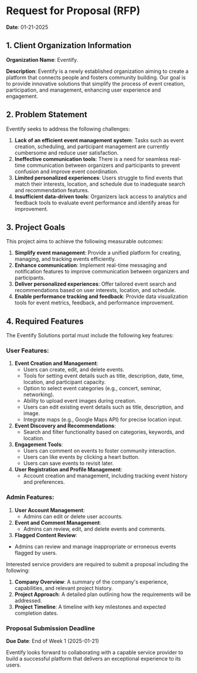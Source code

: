 # Request for Proposal (RFP)

**Date**: 01-21-2025

## 1. Client Organization Information
**Organization Name**: Eventify.
  
**Description**: Eventify is a newly established organization aiming to create a platform that connects people and fosters community building. Our goal is to provide innovative solutions that simplify the process of event creation, participation, and management, enhancing user experience and engagement.


## 2. Problem Statement
Eventify seeks to address the following challenges:

1. **Lack of an efficient event management system**: Tasks such as event creation, scheduling, and participant management are currently cumbersome and reduce user satisfaction.
2. **Ineffective communication tools**: There is a need for seamless real-time communication between organizers and participants to prevent confusion and improve event coordination.
3. **Limited personalized experiences**: Users struggle to find events that match their interests, location, and schedule due to inadequate search and recommendation features.
4. **Insufficient data-driven tools**: Organizers lack access to analytics and feedback tools to evaluate event performance and identify areas for improvement.

## 3. Project Goals
This project aims to achieve the following measurable outcomes:

1. **Simplify event management**: Provide a unified platform for creating, managing, and tracking events efficiently.
2. **Enhance communication**: Implement real-time messaging and notification features to improve communication between organizers and participants.
3. **Deliver personalized experiences**: Offer tailored event search and recommendations based on user interests, location, and schedule.
4. **Enable performance tracking and feedback**: Provide data visualization tools for event metrics, feedback, and performance improvement.


## 4. Required Features
The Eventify Solutions portal must include the following key features:

### User Features:
1. **Event Creation and Management**:
   - Users can create, edit, and delete events.
   - Tools for setting event details such as title, description, date, time, location, and participant capacity.
   - Option to select event categories (e.g., concert, seminar, networking).
   - Ability to upload event images during creation.
   - Users can edit existing event details such as title, description, and image.
   - Integrate maps (e.g., Google Maps API) for precise location input.
2. **Event Discovery and Recommendations**:
   - Search and filter functionality based on categories, keywords, and location.
3. **Engagement Tools**:
   - Users can comment on events to foster community interaction.
   - Users can like events by clicking a heart button.
   - Users can save events to revisit later.
4. **User Registration and Profile Management**:
   - Account creation and management, including tracking event history and preferences.

### Admin Features:
1. **User Account Management**:
   - Admins can edit or delete user accounts.
2. **Event and Comment Management**:
   - Admins can review, edit, and delete events and comments.
3. **Flagged Content Review**:
- Admins can review and manage inappropriate or erroneous events flagged by users.

Interested service providers are required to submit a proposal including the following:

1. **Company Overview**: A summary of the company's experience, capabilities, and relevant project history.
2. **Project Approach**: A detailed plan outlining how the requirements will be addressed.
3. **Project Timeline**: A timeline with key milestones and expected completion dates.

### Proposal Submission Deadline
**Due Date**: End of Week 1 (2025-01-21)

Eventify looks forward to collaborating with a capable service provider to build a successful platform that delivers an exceptional experience to its users.